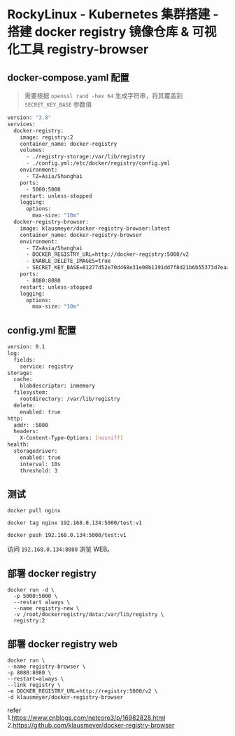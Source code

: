 # RockyLinux - Kubernetes 集群搭建 - 搭建 docker registry 镜像仓库 & 可视化工具 registry-browser

## docker-compose.yaml 配置

>需要根据 `openssl rand -hex 64` 生成字符串，将其覆盖到 `SECRET_KEY_BASE` 参数值   

```bash
version: "3.8"
services:
  docker-registry:
    image: registry:2
    container_name: docker-registry
    volumes:
      - ./registry-storage:/var/lib/registry
      - ./config.yml:/etc/docker/registry/config.yml
    environment:
      - TZ=Asia/Shanghai
    ports:
      - 5000:5000
    restart: unless-stopped
    logging:
      options:
        max-size: "10m"
  docker-registry-browser:
    image: klausmeyer/docker-registry-browser:latest
    container_name: docker-registry-browser
    environment:
      - TZ=Asia/Shanghai
      - DOCKER_REGISTRY_URL=http://docker-registry:5000/v2
      - ENABLE_DELETE_IMAGES=true
      - SECRET_KEY_BASE=81277d52e70d468e31e08b1191dd7f8d21b6b55373d7eaada4fcb9a65fd6385ec58d3c1d19bd4297390c1bd08354767052702a4b9fd293da735e35879b79b10e
    ports:
      - 8080:8080
    restart: unless-stopped
    logging:
      options:
        max-size: "10m"

```

## config.yml 配置     
```bash
version: 0.1
log:
  fields:
    service: registry
storage:
  cache:
    blobdescriptor: inmemory
  filesystem:
    rootdirectory: /var/lib/registry
  delete:
    enabled: true
http:
  addr: :5000
  headers:
    X-Content-Type-Options: [nosniff]
health:
  storagedriver:
    enabled: true
    interval: 10s
    threshold: 3
```

## 测试 

```shell
docker pull nginx  

docker tag nginx 192.168.0.134:5000/test:v1

docker push 192.168.0.134:5000/test:v1  
```

访问 `192.168.0.134:8080` 浏览 WEB。   





## 部署 docker registry 
```shell
docker run -d \
  -p 5000:5000 \
  --restart always \
  --name registry-new \
  -v /root/dockerregistry/data:/var/lib/registry \
  registry:2
```

## 部署 docker registry web  
```shell
docker run \
--name registry-browser \
-p 8080:8080 \
--restart=always \ 
--link registry \
-e DOCKER_REGISTRY_URL=http://registry:5000/v2 \
-d klausmeyer/docker-registry-browser  
```

refer   
1.https://www.cnblogs.com/netcore3/p/16982828.html      
2.https://github.com/klausmeyer/docker-registry-browser      